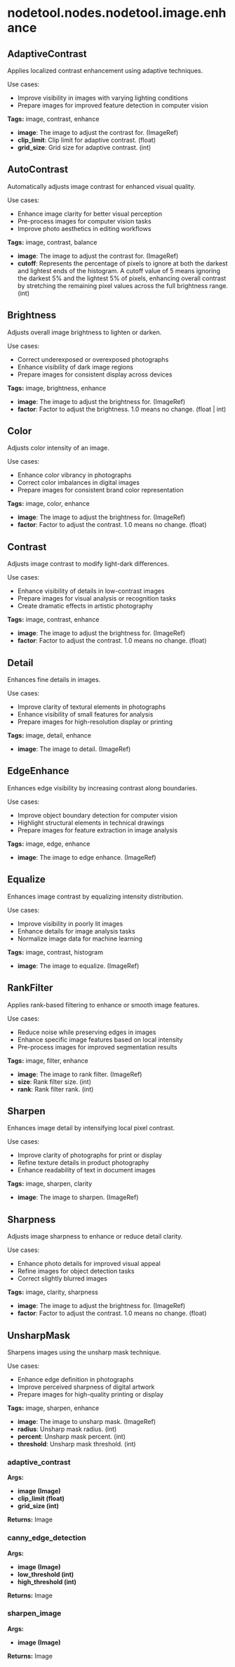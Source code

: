 # nodetool.nodes.nodetool.image.enhance

## AdaptiveContrast

Applies localized contrast enhancement using adaptive techniques.

Use cases:
- Improve visibility in images with varying lighting conditions
- Prepare images for improved feature detection in computer vision

**Tags:** image, contrast, enhance

- **image**: The image to adjust the contrast for. (ImageRef)
- **clip_limit**: Clip limit for adaptive contrast. (float)
- **grid_size**: Grid size for adaptive contrast. (int)

## AutoContrast

Automatically adjusts image contrast for enhanced visual quality.

Use cases:
- Enhance image clarity for better visual perception
- Pre-process images for computer vision tasks
- Improve photo aesthetics in editing workflows

**Tags:** image, contrast, balance

- **image**: The image to adjust the contrast for. (ImageRef)
- **cutoff**: Represents the percentage of pixels to ignore at both the darkest and lightest ends of the histogram. A cutoff value of 5 means ignoring the darkest 5% and the lightest 5% of pixels, enhancing overall contrast by stretching the remaining pixel values across the full brightness range. (int)

## Brightness

Adjusts overall image brightness to lighten or darken.

Use cases:
- Correct underexposed or overexposed photographs
- Enhance visibility of dark image regions
- Prepare images for consistent display across devices

**Tags:** image, brightness, enhance

- **image**: The image to adjust the brightness for. (ImageRef)
- **factor**: Factor to adjust the brightness. 1.0 means no change. (float | int)

## Color

Adjusts color intensity of an image.

Use cases:
- Enhance color vibrancy in photographs
- Correct color imbalances in digital images
- Prepare images for consistent brand color representation

**Tags:** image, color, enhance

- **image**: The image to adjust the brightness for. (ImageRef)
- **factor**: Factor to adjust the contrast. 1.0 means no change. (float)

## Contrast

Adjusts image contrast to modify light-dark differences.

Use cases:
- Enhance visibility of details in low-contrast images
- Prepare images for visual analysis or recognition tasks
- Create dramatic effects in artistic photography

**Tags:** image, contrast, enhance

- **image**: The image to adjust the brightness for. (ImageRef)
- **factor**: Factor to adjust the contrast. 1.0 means no change. (float)

## Detail

Enhances fine details in images.

Use cases:
- Improve clarity of textural elements in photographs
- Enhance visibility of small features for analysis
- Prepare images for high-resolution display or printing

**Tags:** image, detail, enhance

- **image**: The image to detail. (ImageRef)

## EdgeEnhance

Enhances edge visibility by increasing contrast along boundaries.

Use cases:
- Improve object boundary detection for computer vision
- Highlight structural elements in technical drawings
- Prepare images for feature extraction in image analysis

**Tags:** image, edge, enhance

- **image**: The image to edge enhance. (ImageRef)

## Equalize

Enhances image contrast by equalizing intensity distribution.

Use cases:
- Improve visibility in poorly lit images
- Enhance details for image analysis tasks
- Normalize image data for machine learning

**Tags:** image, contrast, histogram

- **image**: The image to equalize. (ImageRef)

## RankFilter

Applies rank-based filtering to enhance or smooth image features.

Use cases:
- Reduce noise while preserving edges in images
- Enhance specific image features based on local intensity
- Pre-process images for improved segmentation results

**Tags:** image, filter, enhance

- **image**: The image to rank filter. (ImageRef)
- **size**: Rank filter size. (int)
- **rank**: Rank filter rank. (int)

## Sharpen

Enhances image detail by intensifying local pixel contrast.

Use cases:
- Improve clarity of photographs for print or display
- Refine texture details in product photography
- Enhance readability of text in document images

**Tags:** image, sharpen, clarity

- **image**: The image to sharpen. (ImageRef)

## Sharpness

Adjusts image sharpness to enhance or reduce detail clarity.

Use cases:
- Enhance photo details for improved visual appeal
- Refine images for object detection tasks
- Correct slightly blurred images

**Tags:** image, clarity, sharpness

- **image**: The image to adjust the brightness for. (ImageRef)
- **factor**: Factor to adjust the contrast. 1.0 means no change. (float)

## UnsharpMask

Sharpens images using the unsharp mask technique.

Use cases:
- Enhance edge definition in photographs
- Improve perceived sharpness of digital artwork
- Prepare images for high-quality printing or display

**Tags:** image, sharpen, enhance

- **image**: The image to unsharp mask. (ImageRef)
- **radius**: Unsharp mask radius. (int)
- **percent**: Unsharp mask percent. (int)
- **threshold**: Unsharp mask threshold. (int)

### adaptive_contrast

**Args:**
- **image (Image)**
- **clip_limit (float)**
- **grid_size (int)**

**Returns:** Image

### canny_edge_detection

**Args:**
- **image (Image)**
- **low_threshold (int)**
- **high_threshold (int)**

**Returns:** Image

### sharpen_image

**Args:**
- **image (Image)**

**Returns:** Image


